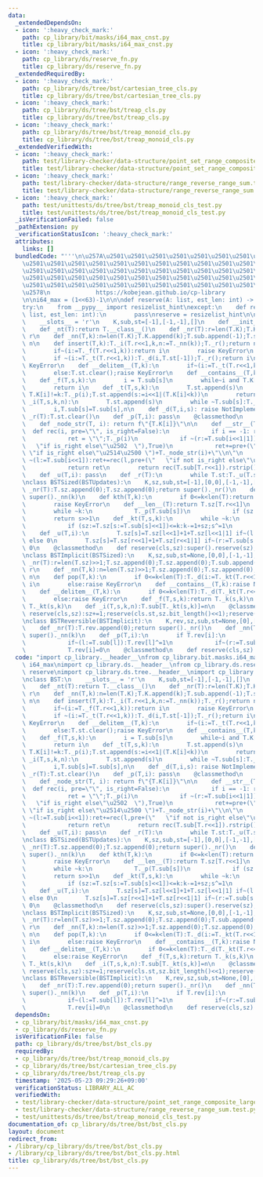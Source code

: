 ```yaml
---
data:
  _extendedDependsOn:
  - icon: ':heavy_check_mark:'
    path: cp_library/bit/masks/i64_max_cnst.py
    title: cp_library/bit/masks/i64_max_cnst.py
  - icon: ':heavy_check_mark:'
    path: cp_library/ds/reserve_fn.py
    title: cp_library/ds/reserve_fn.py
  _extendedRequiredBy:
  - icon: ':heavy_check_mark:'
    path: cp_library/ds/tree/bst/cartesian_tree_cls.py
    title: cp_library/ds/tree/bst/cartesian_tree_cls.py
  - icon: ':heavy_check_mark:'
    path: cp_library/ds/tree/bst/treap_cls.py
    title: cp_library/ds/tree/bst/treap_cls.py
  - icon: ':heavy_check_mark:'
    path: cp_library/ds/tree/bst/treap_monoid_cls.py
    title: cp_library/ds/tree/bst/treap_monoid_cls.py
  _extendedVerifiedWith:
  - icon: ':heavy_check_mark:'
    path: test/library-checker/data-structure/point_set_range_composite_large_array_treap.test.py
    title: test/library-checker/data-structure/point_set_range_composite_large_array_treap.test.py
  - icon: ':heavy_check_mark:'
    path: test/library-checker/data-structure/range_reverse_range_sum.test.py
    title: test/library-checker/data-structure/range_reverse_range_sum.test.py
  - icon: ':heavy_check_mark:'
    path: test/unittests/ds/tree/bst/treap_monoid_cls_test.py
    title: test/unittests/ds/tree/bst/treap_monoid_cls_test.py
  _isVerificationFailed: false
  _pathExtension: py
  _verificationStatusIcon: ':heavy_check_mark:'
  attributes:
    links: []
  bundledCode: "'''\n\u257A\u2501\u2501\u2501\u2501\u2501\u2501\u2501\u2501\u2501\u2501\
    \u2501\u2501\u2501\u2501\u2501\u2501\u2501\u2501\u2501\u2501\u2501\u2501\u2501\
    \u2501\u2501\u2501\u2501\u2501\u2501\u2501\u2501\u2501\u2501\u2501\u2501\u2501\
    \u2501\u2501\u2501\u2501\u2501\u2501\u2501\u2501\u2501\u2501\u2501\u2501\u2501\
    \u2501\u2501\u2501\u2501\u2501\u2501\u2501\u2501\u2501\u2501\u2501\u2501\u2501\
    \u2578\n             https://kobejean.github.io/cp-library               \n'''\n\
    \n\ni64_max = (1<<63)-1\n\n\ndef reserve(A: list, est_len: int) -> None: ...\n\
    try:\n    from __pypy__ import resizelist_hint\nexcept:\n    def resizelist_hint(A:\
    \ list, est_len: int):\n        pass\nreserve = resizelist_hint\n\n\n\nclass BST:\n\
    \    __slots__ = 'r'\n    K,sub,st=[-1],[-1,-1],[]\n    def __init__(T):T.r=T._nr()\n\
    \    def _nt(T):return T.__class__()\n    def _nr(T):r=len(T.K);T.K.append(i64_max);T.sub.append(-1);T.sub.append(-1);return\
    \ r\n    def _nn(T,k):n=len(T.K);T.K.append(k);T.sub.append(-1);T.sub.append(-1);return\
    \ n\n    def insert(T,k):T._i(T.r<<1,k,n:=T._nn(k));T._r();return n\n    def get(T,k):\n\
    \        if~(i:=T._f(T.r<<1,k)):return i\n        raise KeyError\n    def pop(T,k):\n\
    \        if ~(i:=T._t(T.r<<1,k)):T._d(i,T.st[-1]);T._r();return i\n        else:T.st.clear();raise\
    \ KeyError\n    def __delitem__(T,k):\n        if~(i:=T._t(T.r<<1,k)):T._d(i,T.st[-1]);T._r()\n\
    \        else:T.st.clear();raise KeyError\n    def __contains__(T,k):return 0<=T._f(T.r<<1,k)\n\
    \    def _f(T,s,k):\n        i = T.sub[s]\n        while~i and T.K[i]!=k:T._p(i);i=T.sub[i<<1|(T.K[i]<k)]\n\
    \        return i\n    def _t(T,s,k):\n        T.st.append(s)\n        while~(i:=T.sub[s])and\
    \ T.K[i]!=k:T._p(i);T.st.append(s:=i<<1|(T.K[i]<k))\n        return i\n    def\
    \ _i(T,s,k,n):\n        T.st.append(s)\n        while ~T.sub[s]:T._p(i:=T.sub[s]);T.st.append(s:=i<<1|(T.K[i]<k))\n\
    \        i,T.sub[s]=T.sub[s],n\n    def _d(T,i,s): raise NotImplemented\n    def\
    \ _r(T):T.st.clear()\n    def _p(T,i): pass\n    @classmethod\n    def reserve(cls,sz):sz+=1;reserve(cls.K,sz);reserve(cls.sub,sz<<1);reserve(cls.st,sz.bit_length()<<1)\n\
    \    def _node_str(T, i): return f\"{T.K[i]}\"\n\n    def __str__(T):\n      \
    \  def rec(i, pre=\"\", is_right=False):\n            if i == -1: return \"\"\n\
    \            ret = \"\";T._p(i)\n            if ~(r:=T.sub[i<<1|1]):ret+=rec(r,pre+(\"\
    \   \"if is_right else\"\u2502  \"),True)\n            ret+=pre+(\"\u250C\u2500\
    \ \"if is_right else\"\u2514\u2500 \")+T._node_str(i)+\"\\n\"\n            if\
    \ ~(l:=T.sub[i<<1]):ret+=rec(l,pre+(\"   \"if not is_right else\"\u2502  \"),False)\n\
    \            return ret\n        return rec(T.sub[T.r<<1]).rstrip()\n\nclass BSTUpdates(BST):\n\
    \    def _u(T,i): pass\n    def _r(T):\n        while T.st:T._u(T.st.pop()>>1)\n\
    \nclass BSTSized(BSTUpdates):\n    K,sz,sub,st=[-1],[0,0],[-1,-1],[]\n    def\
    \ _nr(T):T.sz.append(0);T.sz.append(0);return super()._nr()\n    def _nn(T,k):T.sz.append(0);T.sz.append(0);return\
    \ super()._nn(k)\n    def kth(T,k):\n        if 0<=k<len(T):return T._k(T.r<<1,k)\n\
    \        raise KeyError\n    def __len__(T):return T.sz[T.r<<1]\n    def _k(T,s,k):\n\
    \        while ~k:\n            T._p(T.sub[s])\n            if (sz:=T.sz[s:=T.sub[s]<<1])<=k:k-=1+sz;s^=1\n\
    \        return s>>1\n    def _kt(T,s,k):\n        while ~k:\n            T._p(T.sub[s]);T.st.append(s)\n\
    \            if (sz:=T.sz[s:=T.sub[s]<<1])<=k:k-=1+sz;s^=1\n        return s>>1\n\
    \    def _u(T,i):\n        T.sz[s]=T.sz[l<<1]+1+T.sz[l<<1|1] if~(l:=T.sub[s:=i<<1])\
    \ else 0\n        T.sz[s]=T.sz[r<<1]+1+T.sz[r<<1|1] if~(r:=T.sub[s:=i<<1|1]) else\
    \ 0\n    @classmethod\n    def reserve(cls,sz):super().reserve(sz);reserve(cls.sz,(sz+1)<<1)\n\
    \nclass BSTImplicit(BSTSized):\n    K,sz,sub,st=None,[0,0],[-1,-1],[]\n    def\
    \ _nr(T):r=len(T.sz)>>1;T.sz.append(0);T.sz.append(0);T.sub.append(-1);T.sub.append(-1);return\
    \ r\n    def _nn(T,k):n=len(T.sz)>>1;T.sz.append(0);T.sz.append(0);T.sub.append(-1);T.sub.append(-1);return\
    \ n\n    def pop(T,k):\n        if 0<=k<len(T):T._d(i:=T._kt(T.r<<1,k),T.st[-1]);T._r();return\
    \ i\n        else:raise KeyError\n    def __contains__(T,k):raise NotImplemented\n\
    \    def __delitem__(T,k):\n        if 0<=k<len(T):T._d(T._kt(T.r<<1,k),T.st[-1]);T._r()\n\
    \        else:raise KeyError\n    def _f(T,s,k):return T._k(s,k)\n    def _t(T,s,k):return\
    \ T._kt(s,k)\n    def _i(T,s,k,n):T.sub[T._kt(s,k)]=n\n    @classmethod\n    def\
    \ reserve(cls,sz):sz+=1;reserve(cls.st,sz.bit_length()<<1);reserve(cls.sz,sz<<1);reserve(cls.sub,sz<<1)\n\
    \nclass BSTReversible(BSTImplicit):\n    K,rev,sz,sub,st=None,[0],[0,0],[-1,-1],[]\n\
    \    def _nr(T):T.rev.append(0);return super()._nr()\n    def _nn(T,k):T.rev.append(0);return\
    \ super()._nn(k)\n    def _p(T,i):\n        if T.rev[i]:\n            T.sub[l],T.sub[r],T.sz[l],T.sz[r]=T.sub[r:=i<<1|1],T.sub[l:=i<<1],T.sz[r],T.sz[l]\n\
    \            if~(l:=T.sub[l]):T.rev[l]^=1\n            if~(r:=T.sub[r]):T.rev[r]^=1\n\
    \            T.rev[i]=0\n    @classmethod\n    def reserve(cls,sz):super().reserve(sz);reserve(cls.rev,sz+1)\n"
  code: "import cp_library.__header__\nfrom cp_library.bit.masks.i64_max_cnst import\
    \ i64_max\nimport cp_library.ds.__header__\nfrom cp_library.ds.reserve_fn import\
    \ reserve\nimport cp_library.ds.tree.__header__\nimport cp_library.ds.tree.bst.__header__\n\
    \nclass BST:\n    __slots__ = 'r'\n    K,sub,st=[-1],[-1,-1],[]\n    def __init__(T):T.r=T._nr()\n\
    \    def _nt(T):return T.__class__()\n    def _nr(T):r=len(T.K);T.K.append(i64_max);T.sub.append(-1);T.sub.append(-1);return\
    \ r\n    def _nn(T,k):n=len(T.K);T.K.append(k);T.sub.append(-1);T.sub.append(-1);return\
    \ n\n    def insert(T,k):T._i(T.r<<1,k,n:=T._nn(k));T._r();return n\n    def get(T,k):\n\
    \        if~(i:=T._f(T.r<<1,k)):return i\n        raise KeyError\n    def pop(T,k):\n\
    \        if ~(i:=T._t(T.r<<1,k)):T._d(i,T.st[-1]);T._r();return i\n        else:T.st.clear();raise\
    \ KeyError\n    def __delitem__(T,k):\n        if~(i:=T._t(T.r<<1,k)):T._d(i,T.st[-1]);T._r()\n\
    \        else:T.st.clear();raise KeyError\n    def __contains__(T,k):return 0<=T._f(T.r<<1,k)\n\
    \    def _f(T,s,k):\n        i = T.sub[s]\n        while~i and T.K[i]!=k:T._p(i);i=T.sub[i<<1|(T.K[i]<k)]\n\
    \        return i\n    def _t(T,s,k):\n        T.st.append(s)\n        while~(i:=T.sub[s])and\
    \ T.K[i]!=k:T._p(i);T.st.append(s:=i<<1|(T.K[i]<k))\n        return i\n    def\
    \ _i(T,s,k,n):\n        T.st.append(s)\n        while ~T.sub[s]:T._p(i:=T.sub[s]);T.st.append(s:=i<<1|(T.K[i]<k))\n\
    \        i,T.sub[s]=T.sub[s],n\n    def _d(T,i,s): raise NotImplemented\n    def\
    \ _r(T):T.st.clear()\n    def _p(T,i): pass\n    @classmethod\n    def reserve(cls,sz):sz+=1;reserve(cls.K,sz);reserve(cls.sub,sz<<1);reserve(cls.st,sz.bit_length()<<1)\n\
    \    def _node_str(T, i): return f\"{T.K[i]}\"\n\n    def __str__(T):\n      \
    \  def rec(i, pre=\"\", is_right=False):\n            if i == -1: return \"\"\n\
    \            ret = \"\";T._p(i)\n            if ~(r:=T.sub[i<<1|1]):ret+=rec(r,pre+(\"\
    \   \"if is_right else\"\u2502  \"),True)\n            ret+=pre+(\"\u250C\u2500\
    \ \"if is_right else\"\u2514\u2500 \")+T._node_str(i)+\"\\n\"\n            if\
    \ ~(l:=T.sub[i<<1]):ret+=rec(l,pre+(\"   \"if not is_right else\"\u2502  \"),False)\n\
    \            return ret\n        return rec(T.sub[T.r<<1]).rstrip()\n\nclass BSTUpdates(BST):\n\
    \    def _u(T,i): pass\n    def _r(T):\n        while T.st:T._u(T.st.pop()>>1)\n\
    \nclass BSTSized(BSTUpdates):\n    K,sz,sub,st=[-1],[0,0],[-1,-1],[]\n    def\
    \ _nr(T):T.sz.append(0);T.sz.append(0);return super()._nr()\n    def _nn(T,k):T.sz.append(0);T.sz.append(0);return\
    \ super()._nn(k)\n    def kth(T,k):\n        if 0<=k<len(T):return T._k(T.r<<1,k)\n\
    \        raise KeyError\n    def __len__(T):return T.sz[T.r<<1]\n    def _k(T,s,k):\n\
    \        while ~k:\n            T._p(T.sub[s])\n            if (sz:=T.sz[s:=T.sub[s]<<1])<=k:k-=1+sz;s^=1\n\
    \        return s>>1\n    def _kt(T,s,k):\n        while ~k:\n            T._p(T.sub[s]);T.st.append(s)\n\
    \            if (sz:=T.sz[s:=T.sub[s]<<1])<=k:k-=1+sz;s^=1\n        return s>>1\n\
    \    def _u(T,i):\n        T.sz[s]=T.sz[l<<1]+1+T.sz[l<<1|1] if~(l:=T.sub[s:=i<<1])\
    \ else 0\n        T.sz[s]=T.sz[r<<1]+1+T.sz[r<<1|1] if~(r:=T.sub[s:=i<<1|1]) else\
    \ 0\n    @classmethod\n    def reserve(cls,sz):super().reserve(sz);reserve(cls.sz,(sz+1)<<1)\n\
    \nclass BSTImplicit(BSTSized):\n    K,sz,sub,st=None,[0,0],[-1,-1],[]\n    def\
    \ _nr(T):r=len(T.sz)>>1;T.sz.append(0);T.sz.append(0);T.sub.append(-1);T.sub.append(-1);return\
    \ r\n    def _nn(T,k):n=len(T.sz)>>1;T.sz.append(0);T.sz.append(0);T.sub.append(-1);T.sub.append(-1);return\
    \ n\n    def pop(T,k):\n        if 0<=k<len(T):T._d(i:=T._kt(T.r<<1,k),T.st[-1]);T._r();return\
    \ i\n        else:raise KeyError\n    def __contains__(T,k):raise NotImplemented\n\
    \    def __delitem__(T,k):\n        if 0<=k<len(T):T._d(T._kt(T.r<<1,k),T.st[-1]);T._r()\n\
    \        else:raise KeyError\n    def _f(T,s,k):return T._k(s,k)\n    def _t(T,s,k):return\
    \ T._kt(s,k)\n    def _i(T,s,k,n):T.sub[T._kt(s,k)]=n\n    @classmethod\n    def\
    \ reserve(cls,sz):sz+=1;reserve(cls.st,sz.bit_length()<<1);reserve(cls.sz,sz<<1);reserve(cls.sub,sz<<1)\n\
    \nclass BSTReversible(BSTImplicit):\n    K,rev,sz,sub,st=None,[0],[0,0],[-1,-1],[]\n\
    \    def _nr(T):T.rev.append(0);return super()._nr()\n    def _nn(T,k):T.rev.append(0);return\
    \ super()._nn(k)\n    def _p(T,i):\n        if T.rev[i]:\n            T.sub[l],T.sub[r],T.sz[l],T.sz[r]=T.sub[r:=i<<1|1],T.sub[l:=i<<1],T.sz[r],T.sz[l]\n\
    \            if~(l:=T.sub[l]):T.rev[l]^=1\n            if~(r:=T.sub[r]):T.rev[r]^=1\n\
    \            T.rev[i]=0\n    @classmethod\n    def reserve(cls,sz):super().reserve(sz);reserve(cls.rev,sz+1)"
  dependsOn:
  - cp_library/bit/masks/i64_max_cnst.py
  - cp_library/ds/reserve_fn.py
  isVerificationFile: false
  path: cp_library/ds/tree/bst/bst_cls.py
  requiredBy:
  - cp_library/ds/tree/bst/treap_monoid_cls.py
  - cp_library/ds/tree/bst/cartesian_tree_cls.py
  - cp_library/ds/tree/bst/treap_cls.py
  timestamp: '2025-05-23 09:29:26+09:00'
  verificationStatus: LIBRARY_ALL_AC
  verifiedWith:
  - test/library-checker/data-structure/point_set_range_composite_large_array_treap.test.py
  - test/library-checker/data-structure/range_reverse_range_sum.test.py
  - test/unittests/ds/tree/bst/treap_monoid_cls_test.py
documentation_of: cp_library/ds/tree/bst/bst_cls.py
layout: document
redirect_from:
- /library/cp_library/ds/tree/bst/bst_cls.py
- /library/cp_library/ds/tree/bst/bst_cls.py.html
title: cp_library/ds/tree/bst/bst_cls.py
---
```

